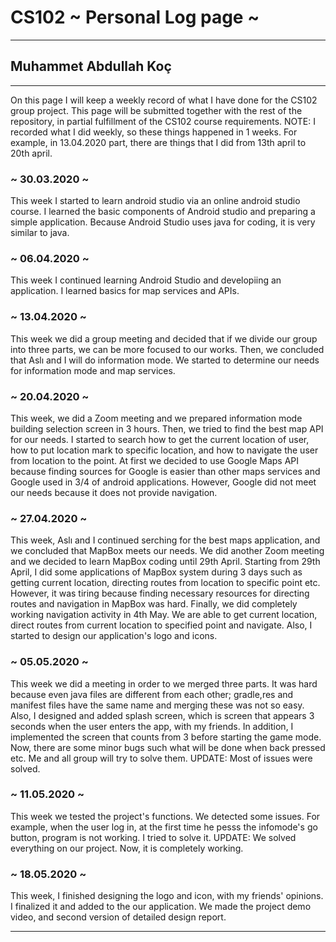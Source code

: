 # CS102 ~ Personal Log page ~
****
## Muhammet Abdullah Koç
****

On this page I will keep a weekly record of what I have done for the CS102 group project. This page will be submitted together with the rest of the repository, in partial fulfillment of the CS102 course requirements. NOTE: I recorded what I did weekly, so these things happened in 1 weeks. For example, in 13.04.2020 part, there are things that I did from 13th april to 20th april.

### ~ 30.03.2020 ~
This week I started to learn android studio via an online android studio course. I learned the basic components of Android studio and preparing a simple application. Because Android Studio uses java for coding, it is very similar to java.

### ~ 06.04.2020 ~
This week I continued learning Android Studio and developiing an application. I learned basics for map services and APIs.

### ~ 13.04.2020 ~
This week we did a group meeting and decided that if we divide our group into three parts, we can be more focused to our works. Then, we concluded that Aslı and I will do information mode. We started to determine our needs for information mode and map services.

### ~ 20.04.2020 ~
This week, we did a Zoom meeting and we prepared information mode building selection screen in 3 hours. Then, we tried to find the best map API for our needs. I started to search how to get the current location of user, how to put location mark to specific location, and how to navigate the user from location to the point. At first we decided to use Google Maps API because finding sources for Google is easier than other maps services and Google used in 3/4 of android applications. However, Google did not meet our needs because it does not provide navigation.

### ~ 27.04.2020 ~
This week, Aslı and I continued serching for the best maps application, and we concluded that MapBox meets our needs. We did another Zoom meeting and we decided to learn MapBox coding until 29th April. Starting from 29th April, I did some applications of MapBox system during 3 days such as getting current location, directing routes from location to specific point etc. However, it was tiring because finding necessary resources for directing routes and navigation in MapBox was hard. Finally, we did completely working navigation activity in 4th May. We are able to get current location, direct routes from current location to specified point and navigate.
Also, I started to design our application's logo and icons.

### ~ 05.05.2020 ~
This week we did a meeting in order to we merged three parts. It was hard because even java files are different from each other; gradle,res and manifest files have the same name and merging these was not so easy. Also, I designed and added splash screen, which is screen that appears 3 seconds when the user enters the app, with my friends. In addition, I implemented the screen that counts from 3 before starting the game mode. Now, there are some minor bugs such what will be done when back pressed etc. Me and all group will try to solve them. UPDATE: Most of issues were solved.

### ~ 11.05.2020 ~
This week we tested the project's functions. We detected some issues. For example, when the user log in, at the first time he pesss the infomode's go button, program is not working. I tried to solve it. UPDATE: We solved everything on our project. Now, it is completely working.

### ~ 18.05.2020 ~
 This week, I finished designing the logo and icon, with my friends' opinions. I finalized it and added to the our application. We made the project demo video, and second version of detailed design report.
****
